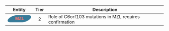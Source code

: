 |Entity|Tier|Description              |
|:----:|:----:|------------------------------|
|![MZL](images/icons/MZL_tier2.png) | 2 | Role of C6orf103 mutations in MZL requires confirmation|
